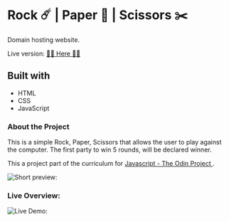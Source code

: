 # Rock ☄️ | Paper 📄 | Scissors ✂️

Domain hosting website.

Live version: [🙋‍♀️ Here 🙋‍♀️](https://diana2x.github.io/RPS/)

## Built with

- HTML
- CSS
- JavaScript

### About the Project

This is a simple Rock, Paper, Scissors that allows the user to play against the computer.
The first party to win 5 rounds, will be declared winner.

This a project part of the curriculum for [Javascript - The Odin Project ](https://www.theodinproject.com/) .

![Short preview:](https://i.gyazo.com/80aa18e419a0fa8ec84e7508f212793c.png)

### Live Overview:

![Live Demo:](https://media.giphy.com/media/OBLPue9mGgi78WItxT/giphy.gif)

